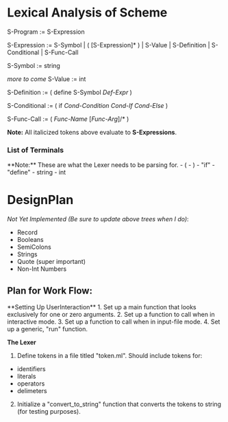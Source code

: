 
<h1>Lexical Analysis of Scheme</h1>

S-Program := S-Expression

S-Expression := S-Symbol | ( [S-Expression]* ) | S-Value | S-Definition | S-Conditional | S-Func-Call

S-Symbol := string

*more to come*
S-Value := int

S-Definition := ( define S-Symbol *Def-Expr* )

S-Conditional := ( if *Cond-Condition* *Cond-If* *Cond-Else* )

S-Func-Call := ( *Func-Name* [*Func-Arg*]/* )

**Note:** All italicized tokens above evaluate to **S-Expressions**.

<h3> List of Terminals </h3>
**Note:** These are what the Lexer needs to be parsing for.
- (
- )
- "if"
- "define"
- string
- int

<h1>DesignPlan</h1>

*Not Yet Implemented (Be sure to update above trees when I do)*:
- Record
- Booleans
- SemiColons
- Strings
- Quote (super important)
- Non-Int Numbers

<h2>Plan for Work Flow:</h2>
**Setting Up UserInteraction**
1. Set up a main function that looks exclusively for one or zero arguments.
2. Set up a function to call when in interactive mode.
3. Set up a function to call when in input-file mode.
4. Set up a generic, "run" function.

**The Lexer**
1. Define tokens in a file titled "token.ml".  Should include tokens for:
- identifiers
- literals
- operators
- delimeters
2. Initialize a "convert_to_string" function that converts the tokens to 
	string (for testing purposes). 